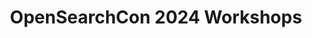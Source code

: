---
layout: opensearchcon_workshops
primary_title: "OpenSearchCon 2024 Workshops"
title: "OpenSearchCon 2024 Workshops"

url: /events/opensearchcon/2024/north-america/workshops/index.html
conference_id: '2024-north-america'
permalink: /events/opensearchcon/2024/north-america/workshops/index.html

---